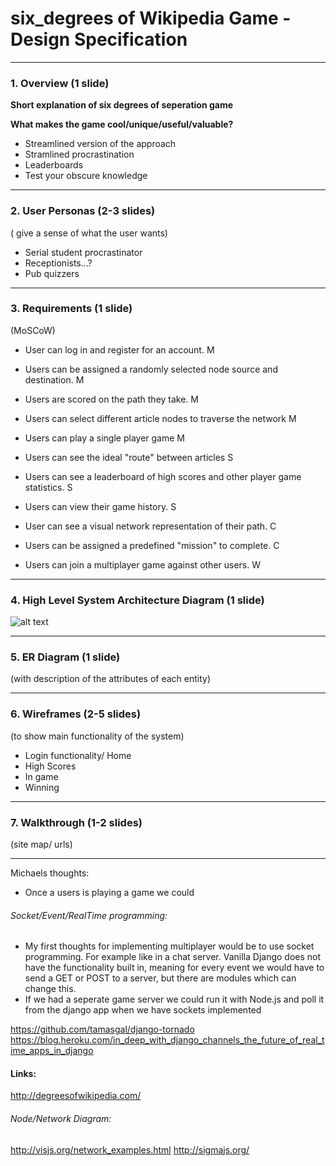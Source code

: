 # six_degrees of Wikipedia Game - Design Specification
___
### 1. Overview (1 slide)

**Short explanation of six degrees of seperation game**

**What makes the game cool/unique/useful/valuable?**
- Streamlined version of the approach
- Stramlined procrastination
- Leaderboards
- Test your obscure knowledge

___
### 2. User Personas (2-3 slides)
( give a sense of what the user wants)

- Serial student procrastinator
- Receptionists...?
- Pub quizzers

___
### 3. Requirements (1 slide)
(MoSCoW)


- User can log in and register for an account. M
- Users can be assigned a randomly selected node source and destination. M
- Users are scored on the path they take. M
- Users can select different article nodes to traverse the network M
- Users can play a single player game M

- Users can see the ideal "route" between articles S
- Users can see a leaderboard of high scores and other player game statistics. S
- Users can view their game history. S

- User can see a visual network representation of their path. C
- Users can be assigned a predefined "mission" to complete. C

- Users can join a multiplayer game against other users. W


___
### 4. High Level System Architecture Diagram (1 slide)
![alt text](https://github.com/mcgeorgiev/six_degrees/blob/master/high_level.png "High Level Diagram")

___
### 5. ER Diagram (1 slide)
(with description of the attributes of each entity)

___
### 6. Wireframes (2-5 slides)
(to show main functionality of the system)
- Login functionality/ Home
- High Scores
- In game
- Winning
___
### 7. Walkthrough (1-2 slides)
(site map/ urls)
___


Michaels thoughts:
- Once a users is playing a game we could 

###### Socket/Event/RealTime programming:
- My first thoughts for implementing multiplayer would be to use socket programming. For example like in a chat server. Vanilla Django does not have the functionality built in, meaning for every event we would have to send a GET or POST to a server, but there are modules which can change this. 
- If we had a seperate game server we could run it with Node.js and poll it from the django app when we have sockets implemented

https://github.com/tamasgal/django-tornado
https://blog.heroku.com/in_deep_with_django_channels_the_future_of_real_time_apps_in_django

#### Links:
http://degreesofwikipedia.com/

###### Node/Network Diagram:
http://visjs.org/network_examples.html
http://sigmajs.org/


